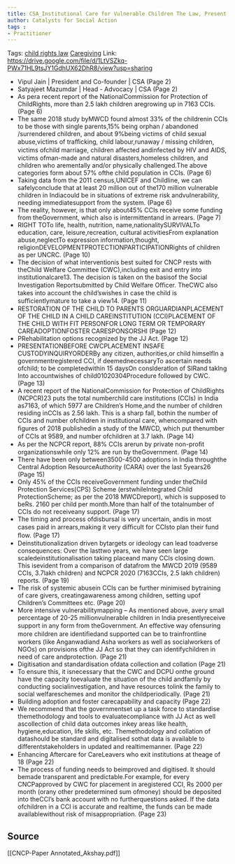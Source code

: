 ```yaml
---
title: CSA_Institutional Care for Vulnerable Children The Law, Present Scenario, and Way Ahead
author: Catalysts for Social Action
tags :
- Practitioner
---
```

Tags: [child rights law](child%20rights%20law) [Caregiving](Caregiving)
Link: https://drive.google.com/file/d/1LtVSZkq-PWx71HL9tsJY1GdhUX62DhR8/view?usp=sharing

- Vipul Jain | President and Co-founder | CSA (Page 2)
- Satyajeet Mazumdar | Head - Advocacy | CSA (Page 2) 
- As pera recent report of the NationalCommission for Protection of ChildRights, more than 2.5 lakh children aregrowing up in 7163 CCIs. (Page 6)
- The same 2018 study byMWCD found almost 33% of the childrenin CCIs to be those with single parents,15% being orphan / abandoned /surrendered children, and about 9%being victims of child sexual abuse,victims of traﬃcking, child labour,runaway / missing children, victims ofchild marriage, children aﬀected andinfected by HIV and AIDS, victims ofman-made and natural disasters,homeless children, and children who arementally and/or physically challenged.The above categories form about 57% ofthe child population in CCIs. (Page 6)
- Taking data from the 2011 census,UNICEF and Childline, we can safelyconclude that at least 20 million out of the170 million vulnerable children in Indiacould be in situations of extreme risk andvulnerability, needing immediatesupport from the system. (Page 6)
- The reality, however, is that only about45% CCIs receive some funding from theGovernment, which also is intermittentand in arrears. (Page 7)
- RIGHT TOTo life, health, nutrition, name,nationalitySURVIVALTo education, care, leisure,recreation, cultural activitiesFrom explanation abuse,neglectTo expression information,thought, religionDEVELOPMENTPROTECTIONPARTICIPATIONRights of children as per UNCRC. (Page 10)
- The decision of what interventionis best suited for CNCP rests with theChild Welfare Committee (CWC),including exit and entry into institutionalcare13. The decision is taken on the basisof the Social Investigation Reportsubmitted by Child Welfare Oﬃcer. TheCWC also takes into account the child’swishes in case the child is suﬃcientlymature to take a view14. (Page 11)
- RESTORATION OF THE CHILD TO PARENTS ORGUARDIANPLACEMENT OF THE CHILD IN A CHILD CAREINSTITUTION (CCI)PLACEMENT OF THE CHILD WITH FIT PERSONFOR LONG TERM OR TEMPORARY CAREADOPTIONFOSTER CARESPONSORSHI (Page 12)
- PRehabilitation options recognized by the JJ Act. (Page 12)
- PRESENTATIONBEFORE CWCPLACEMENT INSAFE CUSTODYINQUIRYORDERBy any citizen, authorities,or child himselfIn a governmentregistered CCI, if deemednecessaryTo ascertain needs ofchild; to be completedwithin 15 daysOn conslderatlon of SIRand taklng Into accountwishes of child01020304Procedure followed by CWC. (Page 13)
- A recent report of the NationalCommission for Protection of ChildRights (NCPCR)23 puts the total numberchild care institutions (CCIs) in India as7163, of which 5977 are Children’s Home,and the number of children residing inCCIs as 2.56 lakh. This is a sharp fall, bothin the number of CCIs and number ofchildren in institutional care, whencompared with ﬁgures of 2018 publishedin a study of the MWCD, which put thenumber of CCIs at 9589, and number ofchildren at 3.7 lakh. (Page 14)
- As per the NCPCR report, 88% CCIs arerun by private non-proﬁt organizationswhile only 12% are run by theGovernment. (Page 14)
- There have been only between3500-4500 adoptions in India throughthe Central Adoption ResourceAuthority (CARA) over the last 5years26 (Page 15)
- Only 45% of the CCIs receiveGovernment funding under theChild Protection Services(CPS) Scheme (erstwhileIntegrated Child ProtectionScheme; as per the 2018 MWCDreport), which is supposed to beRs. 2160 per child per month.More than half of the totalnumber of CCIs do not receiveany support. (Page 17)
- The timing and process ofdisbursal is very uncertain, andis in most cases paid in arrears,making it very diﬃcult for CCIsto plan their fund ﬂow. (Page 17)
- Deinstitutionalization driven bytargets or ideology can lead toadverse consequences: Over the lasttwo years, we have seen large scaledeinstitutionalisation taking placeand many CCIs closing down. This isevident from a comparison of datafrom the MWCD 2019 (9589 CCIs, 3.7lakh children) and NCPCR 2020 (7163CCIs, 2.5 lakh children) reports. (Page 19)
- The risk of systemic abusein CCIs can be further minimised bytraining of care givers, creatingawareness among children, setting upof Children’s Committees etc. (Page 20)
- More intensive vulnerabilitymapping – As mentioned above, avery small percentage of 20-25 millionvulnerable children in India presentlyreceive support in any form from theGovernment. An eﬀective way ofensuring more children are identiﬁedand supported can be to trainfrontline workers (like Anganwadiand Asha workers as well as socialworkers of NGOs) on provisions ofthe JJ Act so that they can identifychildren in need of care andprotection. (Page 21)
- Digitisation and standardisation ofdata collection and collation (Page 21)
- To ensure this, it isnecessary that the CWC and DCPU onthe ground have the capacity toevaluate the situation of the child andfamily by conducting socialinvestigation, and have resources tolink the family to social welfareschemes and monitor the childperiodically. (Page 21)
- Building adoption and foster carecapability and capacity (Page 22)
- We recommend that the governmentset up a task force to standardise themethodology and tools to evaluatecompliance with JJ Act as well ascollection of child data outcomes inkey areas like health, hygiene,education, life skills, etc. Themethodology and collation of datashould be standard and digitalised sothat data is available to diﬀerentstakeholders in updated and realtimemanner. (Page 22)
- Enhancing Aftercare for CareLeavers who exit institutions at theage of 18 (Page 22)
- The process of funding needs to beimproved and digitised. It should bemade transparent and predictable.For example, for every CNCPapproved by CWC for placement in aregistered CCI, Rs 2000 per month (orany other predetermined sum ofmoney) should be deposited into theCCI’s bank account with no furtherquestions asked. If the data ofchildren in a CCI is accurate and realtime, the funds can be made availablewithout risk of misappropriation. (Page 23)

## Source
[[CNCP-Paper Annotated_Akshay.pdf]]

